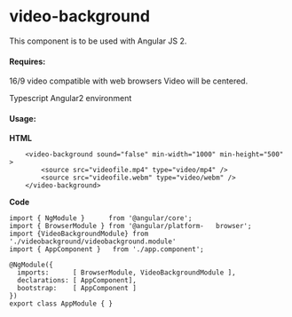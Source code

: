 
# video-background


This component is to be used with Angular JS 2.

#### Requires:

16/9 video compatible with web browsers
Video will be centered.

Typescript Angular2 environment

#### Usage:
	
**HTML**
	
		<video-background sound="false" min-width="1000" min-height="500" >
			<source src="videofile.mp4" type="video/mp4" />
			<source src="videofile.webm" type="video/webm" />
		</video-background>
**Code**

	import { NgModule }      from '@angular/core';
	import { BrowserModule } from '@angular/platform-	browser';
	import {VideoBackgroundModule} from 	'./videobackground/videobackground.module'
	import { AppComponent }   from './app.component';

	@NgModule({
	  imports:      [ BrowserModule, VideoBackgroundModule ],
	  declarations: [ AppComponent],
	  bootstrap:    [ AppComponent ]
	})
	export class AppModule { }

